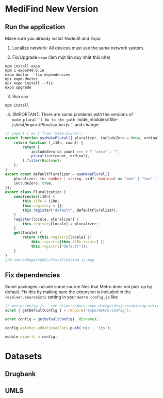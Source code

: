 # MediFind New Version

## Run the application

Make sure you already install NodeJS and Expo

1. Localize network: All devices must use the same network system.

2. Fix/Upgrade ```expo``` (làm một lần duy nhất thôi nhé)

```shell
npm install expo 
npm i expo@49.0.16
expo doctor --fix-dependencies
npx expo-doctor
npx expo install --fix
expo upgrade
```

3. Run ```npm```
```shell
npm install
```

4. (IMPORTANT: There are some problems with the versions of ```make_plural``) Go to the path ```node_modules/i18n-js/dist/import/Pluralization.js``` and change:
```typescript
// import { en } from "make-plural";
export function useMakePlural({ pluralizer, includeZero = true, ordinal = false, }) {
    return function (_i18n, count) {
        return [
            includeZero && count === 0 ? "zero" : "",
            pluralizer(count, ordinal),
        ].filter(Boolean);
    };
}
export const defaultPluralizer = useMakePlural({
    pluralizer: (n: number | string, ord?: boolean) => "one" | "two" | "few" | "other",
    includeZero: true,
});
export class Pluralization {
    constructor(i18n) {
        this.i18n = i18n;
        this.registry = {};
        this.register("default", defaultPluralizer);
    }
    register(locale, pluralizer) {
        this.registry[locale] = pluralizer;
    }
    get(locale) {
        return (this.registry[locale] ||
            this.registry[this.i18n.locale] ||
            this.registry["default"]);
    }
}
//# sourceMappingURL=Pluralization.js.map
```

## Fix dependencies

Some packages include some source files that Metro does not pick up by default. Fix this by making sure the extension is included in the ```resolver.sourceExts``` setting in your ```metro.config.js``` like

```typescript
// metro.config.js - see https://docs.expo.dev/guides/customizing-metro/#customizing
const { getDefaultConfig } = require('expo/metro-config');

const config = getDefaultConfig(__dirname);

config.watcher.additionalExts.push('mjs', 'cjs');

module.exports = config;
```

# Datasets
## Drugbank
## UMLS
